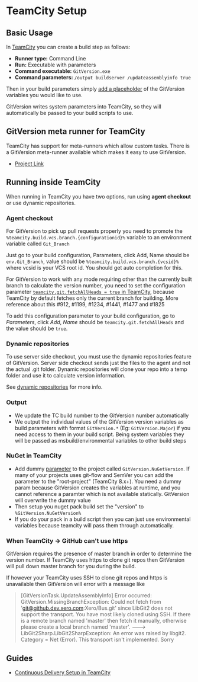 # TeamCity Setup
## Basic Usage
In [TeamCity](https://www.jetbrains.com/teamcity/) you can create a build step as follows:

* **Runner type:** Command Line
* **Run:** Executable with parameters
* **Command executable:**  `GitVersion.exe`
* **Command parameters:** `/output buildserver /updateassemblyinfo true`

Then in your build parameters simply [add a placeholder](#nuget-in-teamcity) of the GitVersion variables you would like to use.

GitVersion writes system parameters into TeamCity, so they will automatically be passed to your build scripts to use.

## GitVersion meta runner for TeamCity
TeamCity has support for meta-runners which allow custom tasks. There is a GitVersion meta-runner available which makes it easy to use GitVersion.

 - [Project Link](https://github.com/JetBrains/meta-runner-power-pack/tree/master/gitversion)

## Running inside TeamCity
When running in TeamCity you have two options, run using **agent checkout** or use dynamic repositories.

### Agent checkout
For GitVersion to pick up pull requests properly you need to promote the `%teamcity.build.vcs.branch.{configurationid}%` variable to an environment variable called `Git_Branch`

Just go to your build configuration, Parameters, click Add, Name should be `env.Git_Branch`, value should be `%teamcity.build.vcs.branch.{vcsid}%` where vcsid is your VCS root id. You should get auto completion for this.

For GitVersion to work with any mode requiring other than the currently built branch to calculate the version number, you need to set the configuration parameter [`teamcity.git.fetchAllHeads = true` in TeamCity](https://www.jetbrains.com/help/teamcity/git.html#Git-GeneralSettings), because TeamCity by default fetches only the current branch for building.
More reference about this #912, #1199, #1234, #1441, #1477 and #1825

To add this configuration parameter to your build configuration, go to *Parameters*, click *Add*, *Name* should be `teamcity.git.fetchAllHeads` and the value should be `true`.

### Dynamic repositories
To use server side checkout, you must use the dynamic repositories feature of GitVersion. Server side checkout sends just the files to the agent and not the actual .git folder. Dynamic repositories will clone your repo into a temp folder and use it to calculate version information.

See [dynamic repositories](../../more-info/dynamic-repositories.md) for more info.

### Output
* We update the TC build number to the GitVersion number automatically
* We output the individual values of the GitVersion version variables as build parameters with format `GitVersion.*` (Eg: `GitVersion.Major`) if you need access to them in your build script. Being system variables they will be passed as msbuild/environmental variables to other build steps

### NuGet in TeamCity
* Add dummy [parameter](http://confluence.jetbrains.com/display/TCD8/Configuring+Build+Parameters) to
the project called `GitVersion.NuGetVersion`. If many of your projects uses git-flow and SemVer you
can add the parameter to the "root-project" (TeamCity 8.x+). You need a dummy param because GitVersion creates the variables at runtime, and you cannot reference a paramter which is not available statically. GitVersion will overwrite the dummy value
* Then setup you nuget pack build set the "version" to `%GitVersion.NuGetVersion%`
* If you do your pack in a build script then you can just use environmental variables because teamcity will pass them through automatically.

### When TeamCity -> GitHub can't use https
GitVersion requires the presence of master branch in order to determine the version number.  If TeamCity uses https to clone git repos then GitVersion will pull down master branch for you during the build.

If however your TeamCity uses SSH to clone git repos and https is unavailable then GitVersion will error with a message like

> [GitVersionTask.UpdateAssemblyInfo] Error occurred: GitVersion.MissingBranchException: Could not fetch from 'git@github.dev.xero.com:Xero/Bus.git' since LibGit2 does not support the transport. You have most likely cloned using SSH. If there is a remote branch named 'master' then fetch it manually, otherwise please create a local branch named 'master'. ---> LibGit2Sharp.LibGit2SharpException: An error was raised by libgit2. Category = Net (Error).
This transport isn't implemented. Sorry

## Guides
 - [Continuous Delivery Setup in TeamCity](http://jake.ginnivan.net/blog/2014/07/09/my-typical-teamcity-build-setup)
